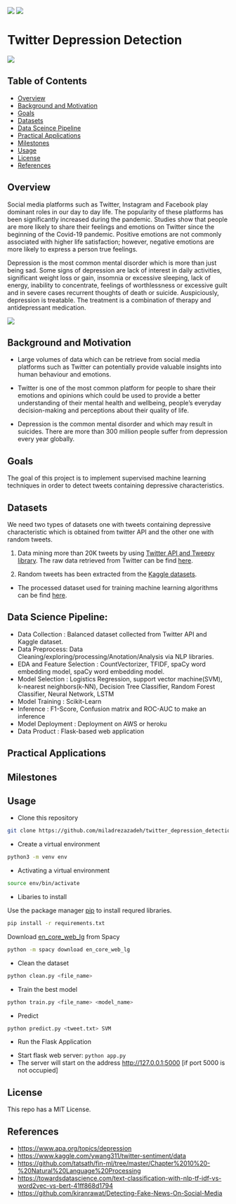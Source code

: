 ![](https://img.shields.io/github/license/miladrezazadeh/twitter_depression_detection?style=flat-square)
![](https://img.shields.io/github/repo-size/miladrezazadeh/twitter_depression_detection)

# Twitter Depression Detection

<div class="verticalcenter">
<img src = "https://github.com/miladrezazadeh/twitter_depression_detection/blob/main/img/app.png?raw=true" align="middle"> 
</div>

## Table of Contents
* [Overview](#Overview)
* [Background and Motivation](#Background-and-Motivation)
* [Goals](#Goals)
* [Datasets](#Datasets)
* [Data Sceince Pipeline](#Data-Science-Pipeline)
* [Practical Applications](#Practical-Applications)
* [Milestones](#Milestones)
* [Usage](#Usage)
* [License](#License)
* [References](#References)
<!-- * [License](#license) -->

## Overview

Social media platforms such as Twitter, Instagram and Facebook play dominant roles in our day to day life. The popularity of these platforms has been significantly increased during the pandemic. Studies show that people are more likely to share their feelings and emotions on Twitter since the beginning of the Covid-19 pandemic. Positive emotions are not commonly associated with higher life satisfaction; however, negative emotions are more likely to express a person true feelings. 

Depression is the most common mental disorder which is more than just being sad. Some signs of depression are lack of interest in daily activities, significant weight loss or gain, insomnia or excessive sleeping, lack of energy, inability to concentrate, feelings of worthlessness or excessive guilt and in severe cases recurrent thoughts of death or suicide. Auspiciously, depression is treatable. The treatment is a combination of therapy and antidepressant medication.

<div class="verticalcenter">
<img src = "https://github.com/miladrezazadeh/twitter_depression_detection/blob/main/img/depression.png?raw=true" align="middle"> 
</div>

## Background and Motivation

* Large volumes of data which can be retrieve from social media platforms such as Twitter can potentially provide valuable insights into human behaviour and emotions. 

* Twitter is one of the most common platform for people to share their emotions and opinions which could be used to provide a better understanding of their mental health and wellbeing, people’s everyday decision-making and perceptions about their quality of life.

* Depression is the common mental disorder and which may result in suicides. There are more than 300 million people suffer from depression every year globally.


## Goals

The goal of this project is to implement supervised machine learning techniques in order to detect tweets containing depressive characteristics. 

## Datasets

We need two types of datasets one with tweets containing depressive characteristic which is obtained from twitter API and the other one with random tweets.

1. Data mining more than 20K tweets by using [Twitter API and Tweepy library](https://github.com/miladrezazadeh/twitter_depression_detection/blob/main/notebooks/data_gathering_twitter_API.ipynb). The raw data retrieved from Twitter can be find [here](https://github.com/miladrezazadeh/twitter_depression_detection/tree/main/data/raw/scrapped).  

2. Random tweets has been extracted from the [Kaggle datasets](https://www.kaggle.com/ywang311/twitter-sentiment/data). 

* The processed dataset used for training machine learning algorithms can be find [here](https://github.com/miladrezazadeh/twitter_depression_detection/tree/main/data/processed).

## Data Science Pipeline:

* Data Collection : Balanced dataset collected from Twitter API and Kaggle dataset.
* Data Preprocess: Data Cleaning/exploring/processing/Anotation/Analysis via NLP libraries.
* EDA and Feature Selection : CountVectorizer, TFIDF, spaCy word embedding model, spaCy word embedding model.
* Model Selection : Logistics Regression, support vector machine(SVM), k-nearest neighbors(k-NN), Decision Tree Classifier, Random Forest Classifier, Neural Network, LSTM
* Model Training : Scikit-Learn
* Inference : F1-Score, Confusion matrix and ROC-AUC to make an inference
* Model Deployment : Deployment on AWS or heroku
* Data Product : Flask-based web application

## Practical Applications

## Milestones

## Usage

* Clone this repository

```bash
git clone https://github.com/miladrezazadeh/twitter_depression_detection.git 
```

* Create a virtual environment

```bash
python3 -m venv env
```

* Activating a virtual environment

```bash
source env/bin/activate
```
* Libaries to install

Use the package manager [pip](https://pip.pypa.io/en/stable/) to install requred libraries.

```bash
pip install -r requirements.txt
```

Download [en_core_web_lg](https://spacy.io/models/en#en_core_web_lg) from Spacy

```bash
python -m spacy download en_core_web_lg
```
* Clean the dataset

```bash
python clean.py <file_name> 
```
* Train the best model
```bash
python train.py <file_name> <model_name>
```
* Predict 
```bash
python predict.py <tweet.txt> SVM
```
* Run the Flask Application

- Start flask web server: `python app.py`
- The server will start on the address http://127.0.0.1:5000 [if port 5000 is not occupied]

## License

This repo has a MIT License.

## References

* https://www.apa.org/topics/depression
* https://www.kaggle.com/ywang311/twitter-sentiment/data
* https://github.com/tatsath/fin-ml/tree/master/Chapter%2010%20-%20Natural%20Language%20Processing
* https://towardsdatascience.com/text-classification-with-nlp-tf-idf-vs-word2vec-vs-bert-41ff868d1794
* https://github.com/kiranrawat/Detecting-Fake-News-On-Social-Media

